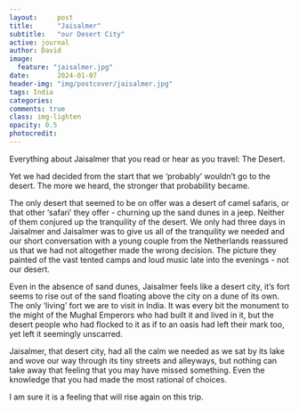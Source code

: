 ```yaml
---
layout:     post
title:      "Jaisalmer"
subtitle:   "our Desert City"
active: journal
author: David
image:
  feature: "jaisalmer.jpg"
date:       2024-01-07
header-img: "img/postcover/jaisalmer.jpg"
tags: India
categories: 
comments: true
class: img-lighten 
opacity: 0.5
photocredit:
---
```


Everything about Jaisalmer that you read or hear as you travel: The Desert. 

Yet we had decided from the start that we ‘probably’ wouldn’t go to the desert. The more we heard, the stronger that probability became.

The only desert that seemed to be on offer was a desert of camel safaris, or that other ‘safari’ they offer - churning up the sand dunes in a jeep. Neither of them conjured up the tranquility of the desert. We only had three days in Jaisalmer and Jaisalmer was to give us all of the tranquility we needed and our short conversation with a young couple from the Netherlands reassured us that we had not altogether made the wrong decision. The picture they painted of the vast tented camps and loud music late into the evenings - not our desert.

Even in the absence of sand dunes, Jaisalmer feels like a desert city, it’s fort seems to rise out of the sand floating above the city on a dune of its own. The only ‘living’ fort we are to visit in India. It was every bit the monument to the might of the Mughal Emperors who had built it and lived in it, but the desert people who had flocked to it as if to an oasis had left their mark too, yet left it seemingly unscarred.

Jaisalmer, that desert city, had all the calm we needed as we sat by its lake and wove our way through its tiny streets and alleyways, but nothing can take away that feeling that you may have missed something. Even the knowledge that you had made the most rational of choices. 

I am sure it is a feeling that will rise again on this trip. 








